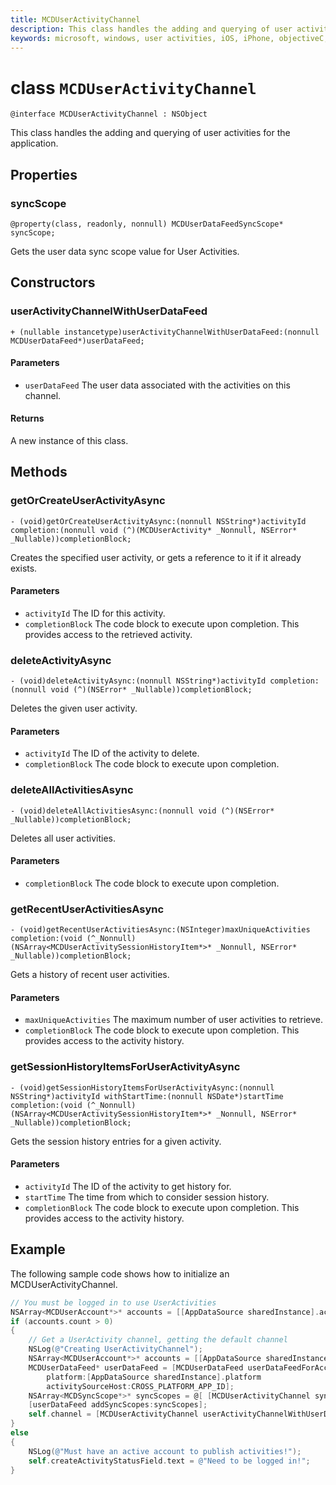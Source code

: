 ```yaml
---
title: MCDUserActivityChannel
description: This class handles the adding and querying of user activities for the application.
keywords: microsoft, windows, user activities, iOS, iPhone, objectiveC, connected devices, Project Rome 
---
```


# class `MCDUserActivityChannel`

```
@interface MCDUserActivityChannel : NSObject
```

This class handles the adding and querying of user activities for the application.

## Properties

### syncScope
`@property(class, readonly, nonnull) MCDUserDataFeedSyncScope* syncScope;`

Gets the user data sync scope value for User Activities.

## Constructors

### userActivityChannelWithUserDataFeed
`+ (nullable instancetype)userActivityChannelWithUserDataFeed:(nonnull MCDUserDataFeed*)userDataFeed;
`

#### Parameters
* `userDataFeed` The user data associated with the activities on this channel.

#### Returns
A new instance of this class.

## Methods

### getOrCreateUserActivityAsync
`- (void)getOrCreateUserActivityAsync:(nonnull NSString*)activityId
                          completion:(nonnull void (^)(MCDUserActivity* _Nonnull, NSError* _Nullable))completionBlock;`

Creates the specified user activity, or gets a reference to it if it already exists.

#### Parameters
* `activityId` The ID for this activity.
* `completionBlock` The code block to execute upon completion. This provides access to the retrieved activity.

### deleteActivityAsync
`- (void)deleteActivityAsync:(nonnull NSString*)activityId completion:(nonnull void (^)(NSError* _Nullable))completionBlock;`

Deletes the given user activity.

#### Parameters
* `activityId` The ID of the activity to delete.
* `completionBlock` The code block to execute upon completion.

### deleteAllActivitiesAsync
`- (void)deleteAllActivitiesAsync:(nonnull void (^)(NSError* _Nullable))completionBlock;`

Deletes all user activities.

#### Parameters
* `completionBlock` The code block to execute upon completion.

### getRecentUserActivitiesAsync
`- (void)getRecentUserActivitiesAsync:(NSInteger)maxUniqueActivities
                          completion:(void (^_Nonnull)(NSArray<MCDUserActivitySessionHistoryItem*>* _Nonnull, NSError* _Nullable))completionBlock;`

Gets a history of recent user activities. 

#### Parameters
* `maxUniqueActivities` The maximum number of user activities to retrieve.
* `completionBlock` The code block to execute upon completion. This provides access to the activity history.

### getSessionHistoryItemsForUserActivityAsync
`- (void)getSessionHistoryItemsForUserActivityAsync:(nonnull NSString*)activityId
                                     withStartTime:(nonnull NSDate*)startTime
                                        completion:(void (^_Nonnull)(NSArray<MCDUserActivitySessionHistoryItem*>* _Nonnull, NSError* _Nullable))completionBlock;`

Gets the session history entries for a given activity.

#### Parameters
* `activityId` The ID of the activity to get history for.
* `startTime` The time from which to consider session history.
* `completionBlock` The code block to execute upon completion. This provides access to the activity history.

## Example
The following sample code shows how to initialize an MCDUserActivityChannel.

```ObjectiveC
// You must be logged in to use UserActivities
NSArray<MCDUserAccount*>* accounts = [[AppDataSource sharedInstance].accountProvider getUserAccounts];
if (accounts.count > 0)
{
    // Get a UserActivity channel, getting the default channel        
    NSLog(@"Creating UserActivityChannel");
    NSArray<MCDUserAccount*>* accounts = [[AppDataSource sharedInstance].accountProvider getUserAccounts];
    MCDUserDataFeed* userDataFeed = [MCDUserDataFeed userDataFeedForAccount:accounts[0]
        platform:[AppDataSource sharedInstance].platform
        activitySourceHost:CROSS_PLATFORM_APP_ID];
    NSArray<MCDSyncScope*>* syncScopes = @[ [MCDUserActivityChannel syncScope] ];
    [userDataFeed addSyncScopes:syncScopes];
    self.channel = [MCDUserActivityChannel userActivityChannelWithUserDataFeed:userDataFeed];
}
else
{
    NSLog(@"Must have an active account to publish activities!");
    self.createActivityStatusField.text = @"Need to be logged in!";
}
```